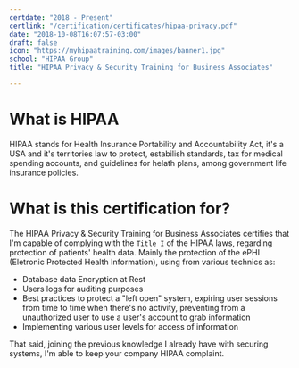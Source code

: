 ```yaml
---
certdate: "2018 - Present"
certlink: "/certification/certificates/hipaa-privacy.pdf"
date: "2018-10-08T16:07:57-03:00"
draft: false
icon: "https://myhipaatraining.com/images/banner1.jpg"
school: "HIPAA Group"
title: "HIPAA Privacy & Security Training for Business Associates"

---
```


What is HIPAA
==

HIPAA stands for Health Insurance Portability and Accountability Act, it's a USA and it's territories law to protect, estabilish standards, tax for medical spending accounts, and guidelines for helath plans, among government life insurance policies.

What is this certification for?
==

The HIPAA Privacy & Security Training for Business Associates certifies that I'm capable of complying with the `Title I` of the HIPAA laws, regarding protection of patients' health data. Mainly the protection of the ePHI (Eletronic Protected Health Information), using from various technics as:

- Database data Encryption at Rest
- Users logs for auditing purposes
- Best practices to protect a "left open" system, expiring user sessions from time to time when there's no activity, preventing from a unauthorized user to use a user's account to grab information
- Implementing various user levels for access of information

That said, joining the previous knowledge I already have with securing systems, I'm able to keep your company HIPAA complaint.
